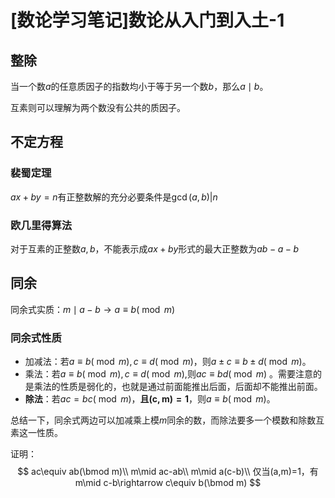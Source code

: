 # [数论学习笔记]数论从入门到入土-1

## 整除

当一个数$a$的任意质因子的指数均小于等于另一个数$b$，那么$a\mid b$。

互素则可以理解为两个数没有公共的质因子。

## 不定方程

### 裴蜀定理

$ax+by=n$有正整数解的充分必要条件是$\operatorname{gcd}(a, b) | n$

### 欧几里得算法

对于互素的正整数$a,b$，不能表示成$ax+by$形式的最大正整数为$ab-a-b$

## 同余

同余式实质：$m \mid a-b \rightarrow a\equiv b(\bmod m)$

### 同余式性质

- 加减法：若$a \equiv b(\bmod m), c \equiv d(\bmod m)$，则$a \pm c \equiv b \pm d(\bmod m)$。
- 乘法：若$a\equiv b(\bmod m), c\equiv d(\bmod m)$,则$a c\equiv b d(\bmod m)$ 。需要注意的是乘法的性质是弱化的，也就是通过前面能推出后面，后面却不能推出前面。
- **除法**：若$a c=b c(\bmod m)$，**且$(\mathrm{c}, \mathrm{m})=1$**，则$a \equiv b(\bmod m)$。

总结一下，同余式两边可以加减乘上模$m$同余的数，而除法要多一个模数和除数互素这一性质。

证明：
$$
ac\equiv ab(\bmod m)\\
m\mid ac-ab\\
m\mid a(c-b)\\
仅当(a,m)=1，有m\mid c-b\rightarrow c\equiv b(\bmod m)
$$


